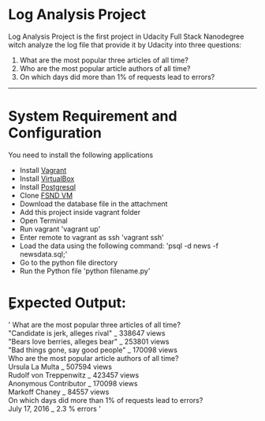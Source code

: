 # Log Analysis Project
Log Analysis Project is the first project in Udacity Full Stack Nanodegree
witch analyze the log file that provide it by Udacity into three questions:
1. What are the most popular three articles of all time?
2. Who are the most popular article authors of all time?
3. On which days did more than 1% of requests lead to errors?   

---

# System Requirement and Configuration
You need to install the following applications
* Install [Vagrant](https://www.vagrantup.com/)
* Install [VirtualBox](https://www.virtualbox.org/)
* Install [Postgresql](https://www.postgresql.org/download/)
* Clone [FSND VM](https://github.com/udacity/fullstack-nanodegree-vm)
* Download the database file in the attachment
* Add this project inside vagrant folder
* Open Terminal
* Run vagrant 'vagrant up'
* Enter remote to vagrant as ssh 'vagrant ssh'
* Load the data using the following command: 'psql -d news -f newsdata.sql;'
* Go to the python file directory
* Run the Python file 'python filename.py'

# ِExpected Output:

' What are the most popular three articles of all time?  
"Candidate is jerk, alleges rival" _ 338647 views  
"Bears love berries, alleges bear" _ 253801 views  
"Bad things gone, say good people" _ 170098 views  
Who are the most popular article authors of all time?  
Ursula La Multa _ 507594 views  
Rudolf von Treppenwitz _ 423457 views  
Anonymous Contributor _ 170098 views  
Markoff Chaney _ 84557 views  
On which days did more than 1% of requests lead to errors?  
July 17, 2016 _ 2.3 % errors  '
